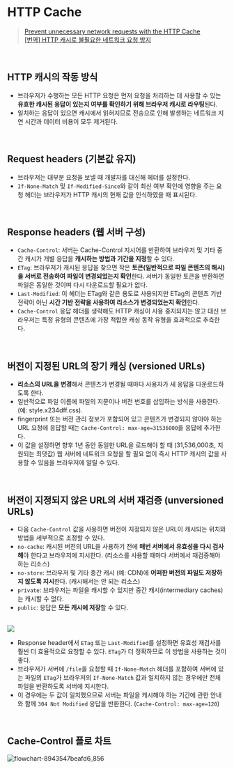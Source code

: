 # HTTP Cache
> [Prevent unnecessary network requests with the HTTP Cache](https://web.dev/articles/http-cache?hl=en)   
> [[번역] HTTP 캐시로 불필요한 네트워크 요청 방지](https://web.dev/articles/http-cache?hl=ko)

<br/>

## HTTP 캐시의 작동 방식
- 브라우저가 수행하는 모든 HTTP 요청은 먼저 요청을 처리하는 데 사용할 수 있는 **유효한 캐시된 응답이 있는지 여부를 확인하기 위해 브라우저 캐시로 라우팅**된다.
- 일치하는 응답이 있으면 캐시에서 읽혀지므로 전송으로 인해 발생하는 네트워크 지연 시간과 데이터 비용이 모두 제거된다.

<br/>

## Request headers (기본값 유지)
- 브라우저는 대부분 요청을 보낼 때 개발자를 대신해 헤더를 설정한다.
- `If-None-Match` 및 `If-Modified-Since`와 같이 최신 여부 확인에 영향을 주는 요청 헤더는 브라우저가 HTTP 캐시의 현재 값을 인식하였을 때 표시된다.

<br/>

## Response headers (웹 서버 구성)
- `Cache-Control`: 서버는 Cache-Control 지시어를 반환하여 브라우저 및 기타 중간 캐시가 개별 응답을 **캐시하는 방법과 기간을 지정**할 수 있다.
- `ETag`: 브라우저가 캐시된 응답을 찾으면 작은 **토큰(일반적으로 파일 콘텐츠의 해시)을 서버로 전송하여 파일이 변경되었는지 확인**한다. 서버가 동일한 토큰을 반환하면 파일은 동일한 것이며 다시 다운로드할 필요가 없다.
- `Last-Modified`: 이 헤더는 ETag와 같은 용도로 사용되지만 ETag의 콘텐츠 기반 전략이 아닌 **시간 기반 전략을 사용하여 리소스가 변경되었는지 확인**한다.
- `Cache-Control` 응답 헤더를 생략해도 HTTP 캐싱이 사용 중지되지는 않고 대신 브라우저는 특정 유형의 콘텐츠에 가장 적합한 캐싱 동작 유형을 효과적으로 추측한다.

<br/>

## 버전이 지정된 URL의 장기 캐싱 (versioned URLs)
- **리소스의 URL을 변경**해서 콘텐츠가 변경될 때마다 사용자가 새 응답을 다운로드하도록 한다.
- 일반적으로 파일 이름에 파일의 지문이나 버전 번호를 삽입하는 방식을 사용한다. (예: style.x234dff.css).
- fingerprint 또는 버전 관리 정보가 포함되어 있고 콘텐츠가 변경되지 않아야 하는 URL 요청에 응답할 때는 `Cache-Control: max-age=31536000`을 응답에 추가한다.
- 이 값을 설정하면 향후 1년 동안 동일한 URL을 로드해야 할 때 (31,536,000초, 지원되는 최댓값) 웹 서버에 네트워크 요청을 할 필요 없이 즉시 HTTP 캐시의 값을 사용할 수 있음을 브라우저에 알릴 수 있다.

<br/>

## 버전이 지정되지 않은 URL의 서버 재검증 (unversioned URLs)
- 다음 `Cache-Control` 값을 사용하면 버전이 지정되지 않은 URL이 캐시되는 위치와 방법을 세부적으로 조정할 수 있다.
- `no-cache`: 캐시된 버전의 URL을 사용하기 전에 **매번 서버에서 유효성을 다시 검사해**야 한다고 브라우저에 지시한다. (리소스를 사용할 때마다 서버에서 재검증해야 하는 리소스)
- `no-store`: 브라우저 및 기타 중간 캐시 (예: CDN)에 **어떠한 버전의 파일도 저장하지 않도록 지시**한다. (캐시해서는 안 되는 리소스)
- `private`: 브라우저는 파일을 캐시할 수 있지만 중간 캐시(intermediary caches)는 캐시할 수 없다.
- `public`: 응답은 **모든 캐시에 저장**할 수 있다.

<br/>

<img src="https://github.com/heereal/Frontend_Dev_Articles/assets/117061017/c8002891-d75c-46d9-9d0c-0eac076712d2">

- Response header에서 `ETag` 또는 `Last-Modified`를 설정하면 유효성 재검사를 훨씬 더 효율적으로 요청할 수 있다. `ETag`가 더 정확하므로 이 방법을 사용하는 것이 좋다.
- 브라우저가 서버에 `/file`을 요청할 때 `If-None-Match` 헤더를 포함하여 서버에 있는 파일의 `ETag`가 브라우저의 `If-None-Match` 값과 일치하지 않는 경우에만 전체 파일을 반환하도록 서버에 지시한다.
- 이 경우에는 두 값이 일치했으므로 서버는 파일을 캐시해야 하는 기간에 관한 안내와 함께 `304 Not Modified` 응답을 반환한다. (`Cache-Control: max-age=120`)

<br/>

## Cache-Control 플로 차트
![flowchart-8943547beafd6_856](https://github.com/heereal/Frontend_Dev_Articles/assets/117061017/ebff3ddd-0d3c-4b45-88d6-b550b43278e7)


